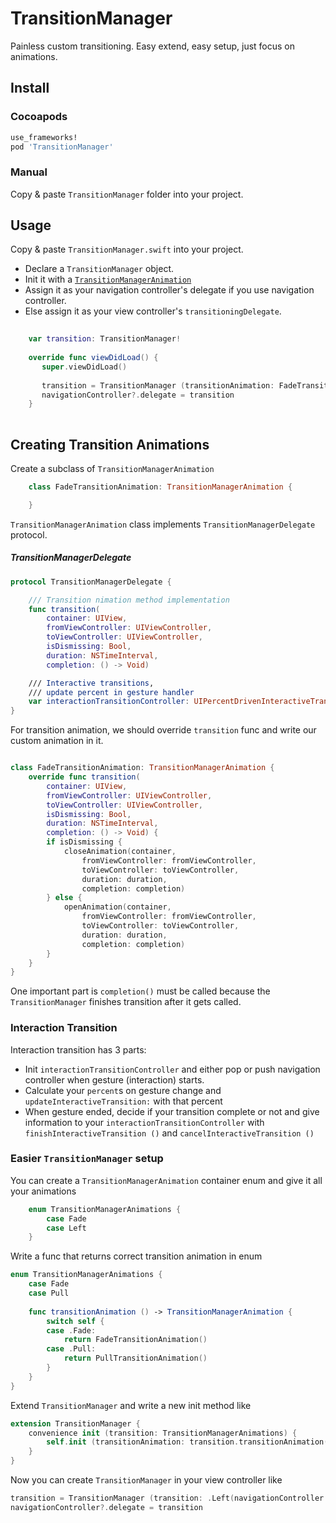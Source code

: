 TransitionManager
=================

Painless custom transitioning. Easy extend, easy setup, just focus on animations.

Install
----

### Cocoapods

``` ruby
use_frameworks!
pod 'TransitionManager'
```

### Manual

Copy & paste `TransitionManager` folder into your project.

Usage 
-----

Copy & paste `TransitionManager.swift` into your project.

-  Declare a `TransitionManager` object.  
-  Init it with a [`TransitionManagerAnimation`](#Create)  
-  Assign it as your navigation controller's delegate if you use navigation controller.  
  -  Else assign it as your view controller's `transitioningDelegate`.  

``` swift
	
	var transition: TransitionManager!
	    
	override func viewDidLoad() {
	   super.viewDidLoad()
	   
	   transition = TransitionManager (transitionAnimation: FadeTransitionAnimation())
	   navigationController?.delegate = transition
	}
	
```


Creating Transition Animations <a id="Create"></a>
-----


Create a subclass of `TransitionManagerAnimation` 

``` swift
	class FadeTransitionAnimation: TransitionManagerAnimation {

	}
```

`TransitionManagerAnimation` class implements `TransitionManagerDelegate` protocol.

##### TransitionManagerDelegate <a id="Delegate"></a>

``` swift
protocol TransitionManagerDelegate {

    /// Transition nimation method implementation
    func transition(
        container: UIView,
        fromViewController: UIViewController,
        toViewController: UIViewController,
        isDismissing: Bool,
        duration: NSTimeInterval,
        completion: () -> Void)

    /// Interactive transitions,
    /// update percent in gesture handler
    var interactionTransitionController: UIPercentDrivenInteractiveTransition? { get set }
}
```

For transition animation, we should override `transition` func and write our custom animation in it.

``` swift

class FadeTransitionAnimation: TransitionManagerAnimation {
    override func transition(
        container: UIView,
        fromViewController: UIViewController,
        toViewController: UIViewController,
        isDismissing: Bool,
        duration: NSTimeInterval,
        completion: () -> Void) {
        if isDismissing {
            closeAnimation(container,
                fromViewController: fromViewController,
                toViewController: toViewController,
                duration: duration,
                completion: completion)
        } else {
            openAnimation(container,
                fromViewController: fromViewController,
                toViewController: toViewController,
                duration: duration,
                completion: completion)
        }
    }    
}

```

One important part is `completion()` must be called because the `TransitionManager` finishes transition after it gets called.


### Interaction Transition

Interaction transition has 3 parts:
* Init `interactionTransitionController` and either pop or push navigation controller when gesture (interaction) starts.
* Calculate your `percent`s on gesture change and `updateInteractiveTransition:` with that percent
* When gesture ended, decide if your transition complete or not and give information to your `interactionTransitionController` with `finishInteractiveTransition ()` and `cancelInteractiveTransition ()`


### Easier `TransitionManager` setup

You can create a `TransitionManagerAnimation` container enum and give it all your animations

``` swift
	enum TransitionManagerAnimations {
	    case Fade
	    case Left
	}
```

Write a func that returns correct transition animation in enum

``` swift
enum TransitionManagerAnimations {
    case Fade
    case Pull
    
    func transitionAnimation () -> TransitionManagerAnimation {
        switch self {
        case .Fade:
            return FadeTransitionAnimation()
        case .Pull:
            return PullTransitionAnimation()
        }
    }
}
```

Extend `TransitionManager` and write a new init method like

``` swift
extension TransitionManager {
    convenience init (transition: TransitionManagerAnimations) {
        self.init (transitionAnimation: transition.transitionAnimation())
    }
}
```

Now you can create `TransitionManager` in your view controller like

``` swift
transition = TransitionManager (transition: .Left(navigationController!))
navigationController?.delegate = transition
```

